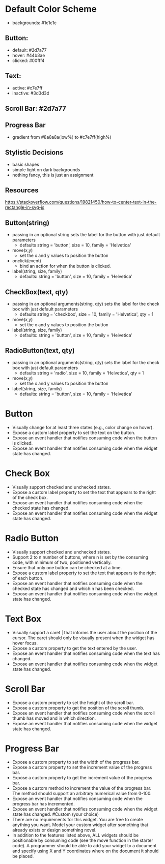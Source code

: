 # Default Color Scheme


* backgrounds: #1c1c1c
## Button:
* default: #2d7a77  
* hover: #44b3ae
* clicked: #00fff4
## Text: 
  * active: #c7e7ff
  * inactive:  #3d3d3d
## Scroll Bar: #2d7a77
## Progress Bar
* gradient from #8a8a8a(low%) to #c7e7ff(high%)
  


## Stylistic Decisions
* basic shapes
* simple light on dark backgrounds
* nothing fancy, this is just an assignment

## Resources
https://stackoverflow.com/questions/19821450/how-to-center-text-in-the-rectangle-in-svg-js


## Button(string)
* passing in an optional string sets the label for the button with just default parameters
  * defaults string = 'button', size = 10, family = 'Helvetica'
* move(x,y)
    * set the x and y values to position the button
* onclick(event)
    * bind an action for when the button is clicked.
* label(string, size, family)
    * defaults: string = 'button', size = 10, family = 'Helvetica'

## CheckBox(text, qty)
* passing in an optional arguments(string, qty) sets the label for the check box with just default parameters
  * defaults string = 'checkbox', size = 10, family = 'Helvetica', qty = 1
* move(x,y)
  * set the x and y values to position the button
* label(string, size, family)
  * defaults: string = 'button', size = 10, family = 'Helvetica'

## RadioButton(text, qty)
* passing in an optional arguments(string, qty) sets the label for the check box with just default parameters
  * defaults string = 'radio', size = 10, family = 'Helvetica', qty = 1
* move(x,y)
  * set the x and y values to position the button
* label(string, size, family)
  * defaults: string = 'button', size = 10, family = 'Helvetica'


# Button
* Visually change for at least three states (e.g., color change on hover).
* Expose a custom label property to set the text on the button.
* Expose an event handler that notifies consuming code when the button is clicked.
* Expose an event handler that notifies consuming code when the widget state has changed.
# Check Box
* Visually support checked and unchecked states.
* Expose a custom label property to set the text that appears to the right of the check box.
* Expose an event handler that notifies consuming code when the checked state has changed.
* Expose an event handler that notifies consuming code when the widget state has changed.
# Radio Button
* Visually support checked and unchecked states.
*  Support 2 to n number of buttons, where n is set by the consuming code, with minimum of two, positioned vertically.
*  Ensure that only one button can be checked at a time.
*  Expose a custom label property to set the text that appears to the right of each button.
*  Expose an event handler that notifies consuming code when the checked state has changed and which n has been checked.
*  Expose an event handler that notifies consuming code when the widget state has changed.
# Text Box
* Visually support a caret | that informs the user about the position of the cursor. The caret should only be visually present when the widget has hover focus.
* Expose a custom property to get the text entered by the user.
* Expose an event handler that notifies consuming code when the text has changed.
* Expose an event handler that notifies consuming code when the widget state has changed.
# Scroll Bar
*  Expose a custom property to set the height of the scroll bar.
*  Expose a custom property to get the position of the scroll thumb.
*  Expose an event handler that notifies consuming code when the scroll thumb has moved and in which direction.
*  Expose an event handler that notifies consuming code when the widget state has changed.
# Progress Bar
* Expose a custom property to set the width of the progress bar.
* Expose a custom property to set the increment value of the progress bar.
* Expose a custom property to get the increment value of the progress bar.
* Expose a custom method to increment the value of the progress bar. The method should support an arbitrary numerical value from 0-100.
* Expose an event handler that notifies consuming code when the progress bar has incremented.
* Expose an event handler that notifies consuming code when the widget state has changed.
#Custom (your choice)
* There are no requirements for this widget. You are free to create anything you want. Model your custom widget after something that already exists or design something novel.
* In addition to the features listed above, ALL widgets should be positionable by consuming code (see the move function in the starter code). A programmer should be able to add your widget to a document and specify using X and Y coordinates where on the document it should be placed.
